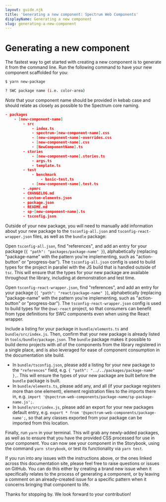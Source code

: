 ```yaml
---
layout: guide.njk
title: 'Generating a new component: Spectrum Web Components'
displayName: Generating a new component
slug: generating-a-new-component
---
```


# Generating a new component

The fastest way to get started with creating a new component is to generate it from the command line. Run the following command to have your new component scaffolded for you:

```bash
$ yarn new-package

? SWC package name (i.e. color-area)
```

_Note_ that your component name should be provided in kebab case and should relate as closely as possible to the Spectrum core naming.

```json
- packages
    - [new-component-name]
        - src
            - index.ts
            - spectrum-[new-component-name].css
            - [new-component-name]-overrides.css
            - [new-component-name].css
            - [NewComponentName].ts
        - stories
            - [new-component-name].stories.ts
            - args.ts
            - template.ts
        - test
            - benchmark
                - basic-test.ts
            - [new-component-name].test.ts
        - .npmrc
        - CHANGELOG.md
        - custom-elements.json
        - package.json
        - README.md
        - sp-[new-component-name].ts
        - tsconfig.json
```

Outside of your new package, you will need to manually add information about your new package to the `tsconfig-all.json` and `tsconfig-react-wrapper.json` files, as well as the `bundle` package:

Open `tsconfig-all.json`, find "references", and add an entry for your package (`{ "path": "packages/package-name" }`), alphabetically (replacing "package-name" with the pattern you're implementing, such as "action-button" or "progress-bar"). The `tsconfig-all.json` config is used to build types for the project in parallel with the JS build that is handled outside of `tsc`. This will ensure that the types for your new package are available throughout the library, including at demonstration and test time.

Open `tsconfig-react-wrapper.json`, find "references", and add an entry for your package (`{ "path": "react/package-name" }`), alphabetically (replacing "package-name" with the pattern you're implementing, such as "action-button" or "progress-bar"). The `tsconfig-react-wrapper.json` config is used to build types for the `@swc-react` project, so that consumers can benefit from type definitions for SWC components even when using the React wrapper.

Include a listing for your package in `bundle/elements.ts` and `bundle/src/index.js`. Then, confirm that your new package is already listed in `tools/bundle/package.json`. The `bundle` package makes it possible to build demo projects with _all_ of the components from the library registered in a single place, and is also leveraged for ease of component consumption in the documentation site build.

- In `bundle/tsconfig.json`, please add a listing for your new package to the `"references"` field, e.g. `{ "path": "../../packages/package-name" },`. This will ensure the types of your new package are built before the `bundle` package is built.
- In `bundle/elements.ts`, please add any, and all (if your package registers more than one element), element registration files to the imports there in, e.g. `import '@spectrum-web-components/package-name/sp-package-name.js';`.
- In `bundle/src/index.js`, please add an export for your new packages default entry, e.g. `export * from '@spectrum-web-components/package-name';`, so that any classes exported from your package can be imported from this location.

Finally, run `yarn` in your terminal. This will grab any newly-added packages, as well as to ensure that you have the provided CSS processed for use in your component. You can now see your component in the Storybook, using the command `yarn storybook`, or test its functionality via `yarn test`.

If you run into any issues with the instructions above, or the ones linked across this documentation site, please feel free to <sp-link href="https://github.com/adobe/spectrum-web-components/discussions" target="_blank">raise questions</sp-link> or <sp-link href="https://github.com/adobe/spectrum-web-components/issues" target="_blank">issues</sp-link> on GitHub. You can do this either by creating a brand new issue when it specifically relates to the process of generating a component, or by leaving a comment on an already-created issue for a specific pattern when it concerns bringing that component to life.

Thanks for stopping by. We look forward to your contribution!

